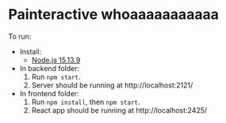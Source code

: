 # Painteractive whoaaaaaaaaaaa

To run:

* Install:
    * [Node.js 15.13.9](https://nodejs.org/en/download/current/)
* In backend folder:
    1. Run `npm start`.
    2. Server should be running at http://localhost:2121/
* In frontend folder:
    1. Run `npm install`, then `npm start`.
    2. React app should be running at http://localhost:2425/